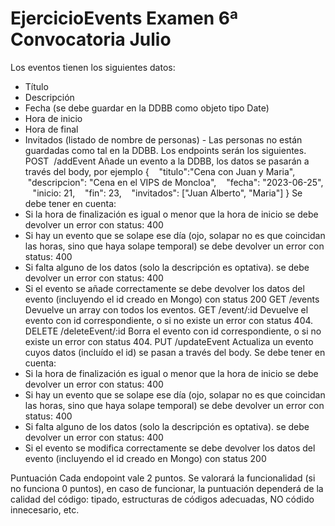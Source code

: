 # EjercicioEvents  Examen 6ª Convocatoria Julio

Los eventos tienen los siguientes datos:
* Título
* Descripción
* Fecha (se debe guardar en la DDBB como objeto tipo Date)
* Hora de inicio
* Hora de final
* Invitados (listado de nombre de personas) - Las personas no están guardadas como tal en la DDBB.
Los endpoints serán los siguientes.
POST  /addEvent
Añade un evento a la DDBB, los datos se pasarán a través del body, por ejemplo
{
   "titulo":"Cena con Juan y Maria",
   "descripcion": "Cena en el VIPS de Moncloa",
   "fecha": "2023-06-25",
   "inicio: 21,
   "fin": 23,
   "invitados": ["Juan Alberto", "Maria"]
}
Se debe tener en cuenta:
* Si la hora de finalización es igual o menor que la hora de inicio se debe devolver un error con status: 400
* Si hay un evento que se solape ese día (ojo, solapar no es que coincidan las horas, sino que haya solape temporal) se debe devolver un error con status: 400
* Si falta alguno de los datos (solo la descripción es optativa). se debe devolver un error con status: 400
* Si el evento se añade correctamente se debe devolver los datos del evento (incluyendo el id creado en Mongo) con status 200
GET /events
Devuelve un array con todos los eventos.
GET /event/:id
Devuelve el evento con id correspondiente, o si no existe un error con status 404.
DELETE /deleteEvent/:id
Borra el evento con id correspondiente, o si no existe un error con status 404.
PUT /updateEvent
Actualiza un evento cuyos datos (incluído el id) se pasan a través del body.
Se debe tener en cuenta:
* Si la hora de finalización es igual o menor que la hora de inicio se debe devolver un error con status: 400
* Si hay un evento que se solape ese día (ojo, solapar no es que coincidan las horas, sino que haya solape temporal) se debe devolver un error con status: 400
* Si falta alguno de los datos (solo la descripción es optativa). se debe devolver un error con status: 400
* Si el evento se modifica correctamente se debe devolver los datos del evento (incluyendo el id creado en Mongo) con status 200

Puntuación
Cada endopoint vale 2 puntos. Se valorará la funcionalidad (si no funciona 0 puntos), en caso de funcionar, la puntuación dependerá de la calidad del código: tipado, estructuras de códigos adecuadas, NO códido innecesario, etc.
